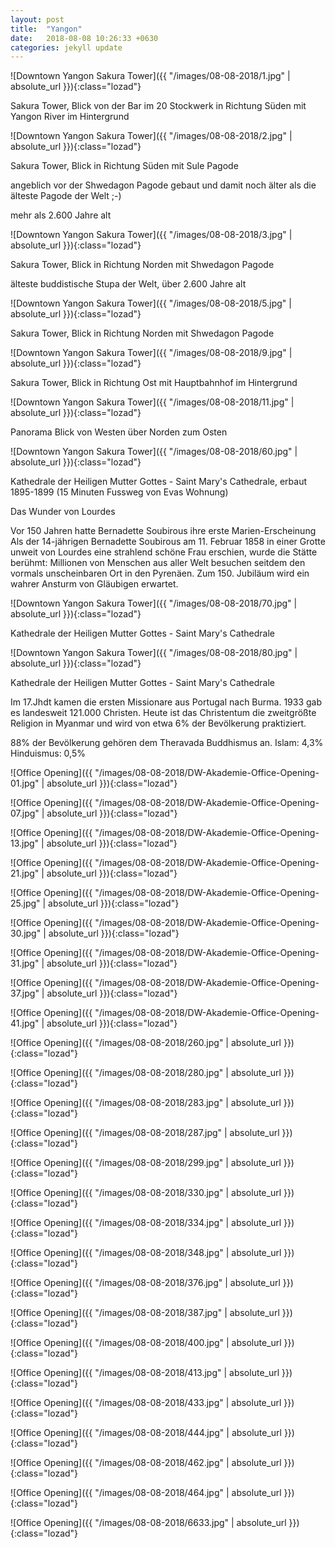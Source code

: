 ```yaml
---
layout: post
title:  "Yangon"
date:   2018-08-08 10:26:33 +0630
categories: jekyll update
---
```


![Downtown Yangon Sakura Tower]({{ "/images/08-08-2018/1.jpg" | absolute_url }}){:class="lozad"}

Sakura Tower, Blick von der Bar im 20 Stockwerk in Richtung Süden mit Yangon River im Hintergrund 

![Downtown Yangon Sakura Tower]({{ "/images/08-08-2018/2.jpg" | absolute_url }}){:class="lozad"}

Sakura Tower, Blick in Richtung Süden mit Sule Pagode

angeblich vor der Shwedagon Pagode gebaut und damit noch älter als die älteste Pagode der Welt ;-)

mehr als 2.600 Jahre alt

![Downtown Yangon Sakura Tower]({{ "/images/08-08-2018/3.jpg" | absolute_url }}){:class="lozad"}

Sakura Tower, Blick in Richtung Norden mit Shwedagon Pagode

älteste buddistische Stupa der Welt, über 2.600 Jahre alt

![Downtown Yangon Sakura Tower]({{ "/images/08-08-2018/5.jpg" | absolute_url }}){:class="lozad"}

Sakura Tower, Blick in Richtung Norden mit Shwedagon Pagode

![Downtown Yangon Sakura Tower]({{ "/images/08-08-2018/9.jpg" | absolute_url }}){:class="lozad"}

Sakura Tower, Blick in Richtung Ost mit Hauptbahnhof im Hintergrund

![Downtown Yangon Sakura Tower]({{ "/images/08-08-2018/11.jpg" | absolute_url }}){:class="lozad"}

Panorama Blick von Westen über Norden zum Osten

![Downtown Yangon Sakura Tower]({{ "/images/08-08-2018/60.jpg" | absolute_url }}){:class="lozad"}

Kathedrale der Heiligen Mutter Gottes - Saint Mary's Cathedrale, erbaut 1895-1899 (15 Minuten Fussweg von Evas Wohnung)

Das Wunder von Lourdes

Vor 150 Jahren hatte Bernadette Soubirous ihre erste Marien-Erscheinung
Als der 14-jährigen Bernadette Soubirous am 11. Februar 1858 in einer Grotte unweit von Lourdes eine strahlend schöne Frau erschien, wurde die Stätte berühmt: Millionen von Menschen aus aller Welt besuchen seitdem den vormals unscheinbaren Ort in den Pyrenäen. Zum 150. Jubiläum wird ein wahrer Ansturm von Gläubigen erwartet.

![Downtown Yangon Sakura Tower]({{ "/images/08-08-2018/70.jpg" | absolute_url }}){:class="lozad"}

Kathedrale der Heiligen Mutter Gottes - Saint Mary's Cathedrale

![Downtown Yangon Sakura Tower]({{ "/images/08-08-2018/80.jpg" | absolute_url }}){:class="lozad"}

Kathedrale der Heiligen Mutter Gottes - Saint Mary's Cathedrale

Im 17.Jhdt kamen die ersten Missionare aus Portugal nach Burma. 
1933 gab es landesweit 121.000 Christen.
Heute ist das Christentum die zweitgrößte Religion in Myanmar und wird von etwa 6% der Bevölkerung praktiziert.

88% der Bevölkerung gehören dem Theravada Buddhismus an.
Islam: 4,3%
Hinduismus: 0,5%  


![Office Opening]({{ "/images/08-08-2018/DW-Akademie-Office-Opening-01.jpg" | absolute_url }}){:class="lozad"}

![Office Opening]({{ "/images/08-08-2018/DW-Akademie-Office-Opening-07.jpg" | absolute_url }}){:class="lozad"}

![Office Opening]({{ "/images/08-08-2018/DW-Akademie-Office-Opening-13.jpg" | absolute_url }}){:class="lozad"}

![Office Opening]({{ "/images/08-08-2018/DW-Akademie-Office-Opening-21.jpg" | absolute_url }}){:class="lozad"}

![Office Opening]({{ "/images/08-08-2018/DW-Akademie-Office-Opening-25.jpg" | absolute_url }}){:class="lozad"}

![Office Opening]({{ "/images/08-08-2018/DW-Akademie-Office-Opening-30.jpg" | absolute_url }}){:class="lozad"}

![Office Opening]({{ "/images/08-08-2018/DW-Akademie-Office-Opening-31.jpg" | absolute_url }}){:class="lozad"}

![Office Opening]({{ "/images/08-08-2018/DW-Akademie-Office-Opening-37.jpg" | absolute_url }}){:class="lozad"}

![Office Opening]({{ "/images/08-08-2018/DW-Akademie-Office-Opening-41.jpg" | absolute_url }}){:class="lozad"}

![Office Opening]({{ "/images/08-08-2018/260.jpg" | absolute_url }}){:class="lozad"}

![Office Opening]({{ "/images/08-08-2018/280.jpg" | absolute_url }}){:class="lozad"}

![Office Opening]({{ "/images/08-08-2018/283.jpg" | absolute_url }}){:class="lozad"}

![Office Opening]({{ "/images/08-08-2018/287.jpg" | absolute_url }}){:class="lozad"}

![Office Opening]({{ "/images/08-08-2018/299.jpg" | absolute_url }}){:class="lozad"}

![Office Opening]({{ "/images/08-08-2018/330.jpg" | absolute_url }}){:class="lozad"}

![Office Opening]({{ "/images/08-08-2018/334.jpg" | absolute_url }}){:class="lozad"}

![Office Opening]({{ "/images/08-08-2018/348.jpg" | absolute_url }}){:class="lozad"}

![Office Opening]({{ "/images/08-08-2018/376.jpg" | absolute_url }}){:class="lozad"}

![Office Opening]({{ "/images/08-08-2018/387.jpg" | absolute_url }}){:class="lozad"}

![Office Opening]({{ "/images/08-08-2018/400.jpg" | absolute_url }}){:class="lozad"}

![Office Opening]({{ "/images/08-08-2018/413.jpg" | absolute_url }}){:class="lozad"}

![Office Opening]({{ "/images/08-08-2018/433.jpg" | absolute_url }}){:class="lozad"}

![Office Opening]({{ "/images/08-08-2018/444.jpg" | absolute_url }}){:class="lozad"}

![Office Opening]({{ "/images/08-08-2018/462.jpg" | absolute_url }}){:class="lozad"}

![Office Opening]({{ "/images/08-08-2018/464.jpg" | absolute_url }}){:class="lozad"}

![Office Opening]({{ "/images/08-08-2018/6633.jpg" | absolute_url }}){:class="lozad"}


